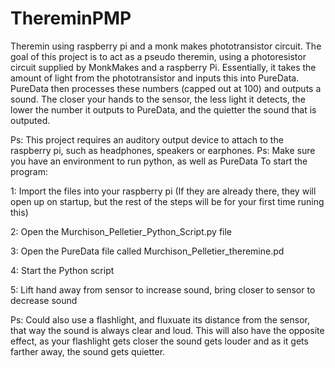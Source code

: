 # ThereminPMP
Theremin using raspberry pi and a monk makes phototransistor circuit.
The goal of this project is to act as a pseudo theremin, using a photoresistor circuit supplied by MonkMakes and a raspberry Pi. 
Essentially, it takes the amount of light from the phototransistor and inputs this into PureData. PureData then processes these numbers (capped out at 100) and outputs a sound.
The closer your hands to the sensor, the less light it detects, the lower the number it outputs to PureData, and the quietter the sound that is outputed. 

Ps: This project requires an auditory output device to attach to the raspberry pi, such as headphones, speakers or earphones. 
Ps: Make sure you have an environment to run python, as well as PureData
To start the program:

1: Import the files into your raspberry pi (If they are already there, they will open up on startup, but the rest of the steps will be for your first time runing this)

2: Open the Murchison_Pelletier_Python_Script.py file 

3: Open the PureData file called Murchison_Pelletier_theremine.pd

4: Start the Python script 

5: Lift hand away from sensor to increase sound, bring closer to sensor to decrease sound
	
	
Ps: Could also use a flashlight, and fluxuate its distance from the sensor, that way the sound is always clear and loud. This will also have the opposite effect, as your flashlight gets closer the sound gets louder and as it gets farther away, the sound gets quietter. 
